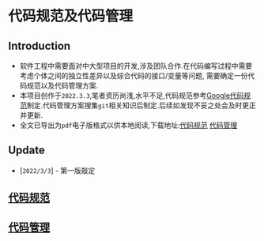 代码规范及代码管理
===

## Introduction
- 软件工程中需要面对中大型项目的开发,涉及团队合作.在代码编写过程中需要考虑个体之间的独立性差异以及综合代码的接口/变量等问题,
需要确定一份代码规范以及代码管理方案.<br>
- 本项目创作于`2022.3.3`,笔者资历尚浅,水平不足,代码规范参考[Google代码规范](https://zh-google-styleguide.readthedocs.io/en/latest/google-cpp-styleguide/contents/)制定.代码管理方案搜集`git`相关知识后制定.后续如发现不妥之处会及时更正并更新.<br>
- 全文已导出为`pdf`电子版格式以供本地阅读,下载地址:[代码规范]() [代码管理]()

## Update
- [`2022/3/3`] - 第一版敲定

## [代码规范](代码规范.md)
## [代码管理](代码管理.md)